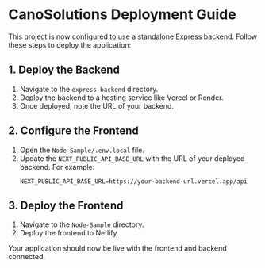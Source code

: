 # CanoSolutions Deployment Guide

This project is now configured to use a standalone Express backend. Follow these steps to deploy the application:

## 1. Deploy the Backend

1.  Navigate to the `express-backend` directory.
2.  Deploy the backend to a hosting service like Vercel or Render.
3.  Once deployed, note the URL of your backend.

## 2. Configure the Frontend

1.  Open the `Node-Sample/.env.local` file.
2.  Update the `NEXT_PUBLIC_API_BASE_URL` with the URL of your deployed backend. For example:
    ```
    NEXT_PUBLIC_API_BASE_URL=https://your-backend-url.vercel.app/api
    ```

## 3. Deploy the Frontend

1.  Navigate to the `Node-Sample` directory.
2.  Deploy the frontend to Netlify.

Your application should now be live with the frontend and backend connected.
